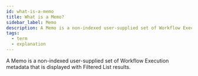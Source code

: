 ```yaml
---
id: what-is-a-memo
title: What is a Memo?
sidebar_label: Memo
description: A Memo is a non-indexed user-supplied set of Workflow Execution metadata that is displayed with Filtered List results.
tags:
  - term
  - explanation
---
```


A Memo is a non-indexed user-supplied set of Workflow Execution metadata that is displayed with Filtered List results.
